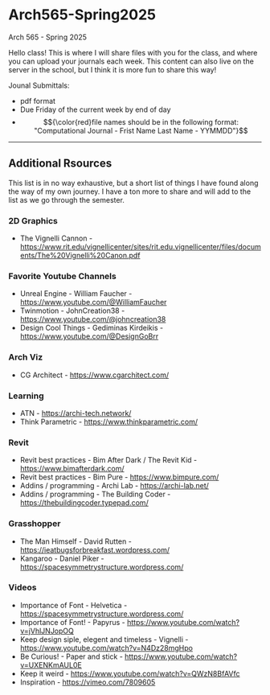 # Arch565-Spring2025
Arch 565 - Spring 2025

Hello class! This is where I will share files with you for the class, and where you can upload your journals each week. This content can also live on the server in the school, but I think it is more fun to share this way!

Jounal Submittals:
  - pdf format
  - Due Friday of the current week by end of day
  - $${\color{red}file names should be in the following format: "Computational Journal - Frist Name Last Name - YYMMDD"}$$  

- - - -

## Additional Rsources
This list is in no way exhaustive, but a short list of things I have found along the way of my own journey. I have a ton more to share and will add to the list as we go through the semester.

### 2D Graphics
  - The Vignelli Cannon - https://www.rit.edu/vignellicenter/sites/rit.edu.vignellicenter/files/documents/The%20Vignelli%20Canon.pdf

### Favorite Youtube Channels
  - Unreal Engine - William Faucher - https://www.youtube.com/@WilliamFaucher
  - Twinmotion - JohnCreation38 - https://www.youtube.com/@johncreation38
  - Design Cool Things - Gediminas Kirdeikis - https://www.youtube.com/@DesignGoBrr

### Arch Viz
  - CG Architect - https://www.cgarchitect.com/

### Learning
  - ATN - https://archi-tech.network/
  - Think Parametric - https://www.thinkparametric.com/

### Revit
  - Revit best practices - Bim After Dark / The Revit Kid - https://www.bimafterdark.com/
  - Revit best practices - Bim Pure - https://www.bimpure.com/
  - Addins / programming - Archi Lab - https://archi-lab.net/
  - Addins / programming - The Building Coder - https://thebuildingcoder.typepad.com/

### Grasshopper
  - The Man Himself - David Rutten - https://ieatbugsforbreakfast.wordpress.com/
  - Kangaroo - Daniel Piker - https://spacesymmetrystructure.wordpress.com/

### Videos
  - Importance of Font - Helvetica - https://spacesymmetrystructure.wordpress.com/
  - Importance of Font! - Papyrus - https://www.youtube.com/watch?v=jVhlJNJopOQ
  - Keep design siple, elegent and timeless - Vignelli - https://www.youtube.com/watch?v=N4Dz28mgHpo
  - Be Curious! - Paper and stick - https://www.youtube.com/watch?v=UXENKmAUL0E
  - Keep it weird - https://www.youtube.com/watch?v=QWzN8BfAVfc
  - Inspiration - https://vimeo.com/7809605
